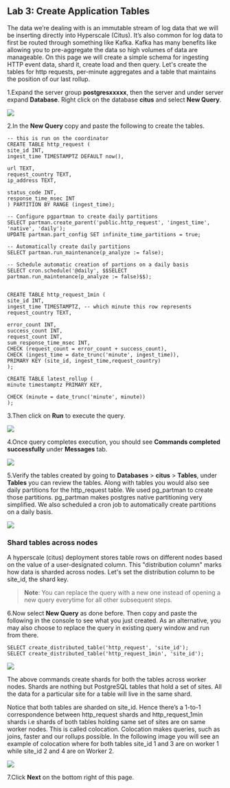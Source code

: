 ## **Lab 3: Create Application Tables**

The data we’re dealing with is an immutable stream of log data that we will be inserting directly into Hyperscale (Citus). It’s also common for log data to first be routed through something like Kafka. Kafka has many benefits like allowing you to pre-aggregate the data so high volumes of data are manageable.
On this page we will create a simple schema for ingesting HTTP event data, shard it, create load and then query.
Let's create the tables for http requests, per-minute aggregates and a table that maintains the position of our last rollup.

1.Expand the server group **postgresxxxxx**, then the server and under server expand **Database**. Right click on the database **citus** and select **New Query**.

<kbd>![](images/1query.png)</kbd>

2.In the **New Query** copy and paste the following to create the tables.

```
-- this is run on the coordinator
CREATE TABLE http_request (
site_id INT,
ingest_time TIMESTAMPTZ DEFAULT now(),

url TEXT,
request_country TEXT,
ip_address TEXT,

status_code INT,
response_time_msec INT
) PARTITION BY RANGE (ingest_time);

-- Configure pgpartman to create daily partitions
SELECT partman.create_parent('public.http_request', 'ingest_time', 'native', 'daily');
UPDATE partman.part_config SET infinite_time_partitions = true;

-- Automatically create daily partitions
SELECT partman.run_maintenance(p_analyze := false);

-- Schedule automatic creation of partions on a daily basis
SELECT cron.schedule('@daily', $$SELECT partman.run_maintenance(p_analyze := false)$$);


CREATE TABLE http_request_1min (
site_id INT,
ingest_time TIMESTAMPTZ, -- which minute this row represents
request_country TEXT,

error_count INT,
success_count INT,
request_count INT,
sum_response_time_msec INT,
CHECK (request_count = error_count + success_count),
CHECK (ingest_time = date_trunc('minute', ingest_time)),
PRIMARY KEY (site_id, ingest_time,request_country)
);

CREATE TABLE latest_rollup (
minute timestamptz PRIMARY KEY,

CHECK (minute = date_trunc('minute', minute))
);
```

3.Then click on **Run** to execute the query.

<kbd>![](images/queryrun1.png)</kbd>

4.Once query completes execution, you should see **Commands completed successfully** under **Messages** tab. 

<kbd>![](images/querymsg1.png)</kbd>

5.Verify the tables created by going to **Databases** > **citus** > **Tables**, under **Tables** you can review the tables. Along with tables you would also see daily partitions for the http_request table. We used pg_partman to create those partitions. pg_partman makes postgres native partitioning very simplified. We also scheduled a cron job to automatically create partitions on a daily basis.

<kbd>![](images/query1table.png)</kbd>

### Shard tables across nodes

A hyperscale (citus) deployment stores table rows on different nodes based on the value of a user-designated column. This "distribution column" marks how data is sharded across nodes. Let's set the distribution column to be site_id, the shard key.

> **Note**: You can replace the query with a new one instead of opening a new query everytime for all other subsequent steps.

6.Now  select **New Query** as done before. Then copy and paste the following in the console to see what you just created. As an alternative, you may also choose to replace the query in existing query window and run from there.

```
SELECT create_distributed_table('http_request', 'site_id'); 
SELECT create_distributed_table('http_request_1min', 'site_id'); 
```

<kbd>![](images/query2.png)</kbd>

The above commands create shards for both the tables across worker nodes. Shards are nothing but PostgreSQL tables that hold a set of sites. All the data for a particular site for a table will live in the same shard.

Notice that both tables are sharded on site_id. Hence there’s a 1-to-1 correspondence between http_request shards and http_request_1min shards i.e shards of both tables holding same set of sites are on same worker nodes. This is called colocation. Colocation makes queries, such as joins, faster and our rollups possible. In the following image you will see an example of colocation where for both tables site_id 1 and 3 are on worker 1 while site_id 2 and 4 are on Worker 2.

<kbd>![](images/colocation.png)

7.Click **Next** on the bottom right of this page.
